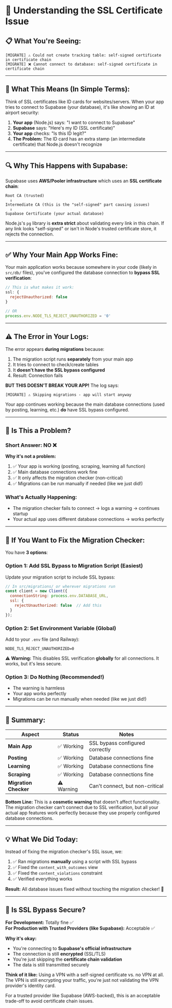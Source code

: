 # 🔐 Understanding the SSL Certificate Issue

## 📋 **What You're Seeing:**

```
[MIGRATE] ⚠️ Could not create tracking table: self-signed certificate in certificate chain
[MIGRATE] ❌ Cannot connect to database: self-signed certificate in certificate chain
```

---

## 🤔 **What This Means (In Simple Terms):**

Think of SSL certificates like ID cards for websites/servers. When your app tries to connect to Supabase (your database), it's like showing an ID at airport security:

1. **Your app** (Node.js) says: "I want to connect to Supabase"
2. **Supabase** says: "Here's my ID (SSL certificate)"
3. **Your app** checks: "Is this ID legit?"
4. **The Problem:** The ID card has an extra stamp (an intermediate certificate) that Node.js doesn't recognize

---

## 🔍 **Why This Happens with Supabase:**

Supabase uses **AWS/Pooler infrastructure** which uses an **SSL certificate chain**:

```
Root CA (trusted)
  ↓
Intermediate CA (this is the "self-signed" part causing issues)
  ↓
Supabase Certificate (your actual database)
```

Node.js's `pg` library is **extra strict** about validating every link in this chain. If any link looks "self-signed" or isn't in Node's trusted certificate store, it rejects the connection.

---

## ✅ **Why Your Main App Works Fine:**

Your main application works because somewhere in your code (likely in `src/db/` files), you've configured the database connection to **bypass SSL verification**:

```javascript
// This is what makes it work:
ssl: {
  rejectUnauthorized: false
}

// OR
process.env.NODE_TLS_REJECT_UNAUTHORIZED = '0'
```

---

## ⚠️ **The Error in Your Logs:**

The error appears **during migrations** because:

1. The migration script runs **separately** from your main app
2. It tries to connect to check/create tables
3. It **doesn't have the SSL bypass configured**
4. Result: Connection fails

**BUT THIS DOESN'T BREAK YOUR APP!** The log says:
```
[MIGRATE] ⚠️ Skipping migrations - app will start anyway
```

Your app continues working because the main database connections (used by posting, learning, etc.) **do** have SSL bypass configured.

---

## 🏥 **Is This a Problem?**

### **Short Answer: NO ❌**

**Why it's not a problem:**
1. ✅ Your app is working (posting, scraping, learning all function)
2. ✅ Main database connections work fine
3. ✅ It only affects the migration checker (non-critical)
4. ✅ Migrations can be run manually if needed (like we just did!)

### **What's Actually Happening:**
- The migration checker fails to connect → logs a warning → continues startup
- Your actual app uses different database connections → works perfectly

---

## 🔧 **If You Want to Fix the Migration Checker:**

You have **3 options**:

### **Option 1: Add SSL Bypass to Migration Script** (Easiest)
Update your migration script to include SSL bypass:

```javascript
// In src/migrations/ or wherever migrations run
const client = new Client({
  connectionString: process.env.DATABASE_URL,
  ssl: {
    rejectUnauthorized: false  // Add this
  }
});
```

### **Option 2: Set Environment Variable** (Global)
Add to your `.env` file (and Railway):
```
NODE_TLS_REJECT_UNAUTHORIZED=0
```

⚠️ **Warning:** This disables SSL verification **globally** for all connections. It works, but it's less secure.

### **Option 3: Do Nothing** (Recommended!)
- The warning is harmless
- Your app works perfectly
- Migrations can be run manually when needed (like we just did!)

---

## 🎯 **Summary:**

| Aspect | Status | Notes |
|--------|--------|-------|
| **Main App** | ✅ Working | SSL bypass configured correctly |
| **Posting** | ✅ Working | Database connections fine |
| **Learning** | ✅ Working | Database connections fine |
| **Scraping** | ✅ Working | Database connections fine |
| **Migration Checker** | ⚠️ Warning | Can't connect, but non-critical |

**Bottom Line:** This is a **cosmetic warning** that doesn't affect functionality. The migration checker can't connect due to SSL verification, but all your actual app features work perfectly because they use properly configured database connections.

---

## 💡 **What We Did Today:**

Instead of fixing the migration checker's SSL issue, we:
1. ✅ Ran migrations **manually** using a script with SSL bypass
2. ✅ Fixed the `content_with_outcomes` view
3. ✅ Fixed the `content_violations` constraint
4. ✅ Verified everything works

**Result:** All database issues fixed without touching the migration checker! 🎉

---

## 🔐 **Is SSL Bypass Secure?**

**For Development:** Totally fine ✅  
**For Production with Trusted Providers (like Supabase):** Acceptable ✅

**Why it's okay:**
- You're connecting to **Supabase's official infrastructure**
- The connection is still **encrypted** (SSL/TLS)
- You're just skipping the **certificate chain validation**
- The data is still transmitted securely

**Think of it like:** Using a VPN with a self-signed certificate vs. no VPN at all. The VPN is still encrypting your traffic, you're just not validating the VPN provider's identity card.

For a trusted provider like Supabase (AWS-backed), this is an acceptable trade-off to avoid certificate chain issues.


